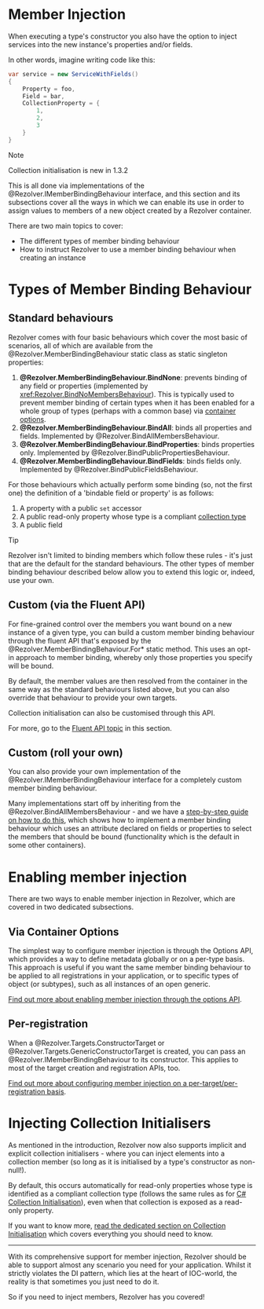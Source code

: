 ﻿# Member Injection

When executing a type's constructor you also have the option to inject services into the new instance's properties
and/or fields.

In other words, imagine writing code like this:

```cs
var service = new ServiceWithFields()
{
    Property = foo,
    Field = bar,
    CollectionProperty = {
        1,
        2,
        3
    }
}
```

> [!NOTE]
> Collection initialisation is new in 1.3.2

This is all done via implementations of the @Rezolver.IMemberBindingBehaviour interface, and this section and its subsections
cover all the ways in which we can enable its use in order to assign values to members of a new object created by a Rezolver
container.

There are two main topics to cover:
- The different types of member binding behaviour
- How to instruct Rezolver to use a member binding behaviour when creating an instance

# Types of Member Binding Behaviour

## Standard behaviours

Rezolver comes with four basic behaviours which cover the most basic of scenarios, all of which are available
from the @Rezolver.MemberBindingBehaviour static class as static singleton properties:

1. **@Rezolver.MemberBindingBehaviour.BindNone**: prevents binding of any field or properties (implemented by <xref:Rezolver.BindNoMembersBehaviour>).
This is typically used to prevent member binding of certain types when it has been enabled for a whole group of types (perhaps with a common base)
via [container options](options.md).
2. **@Rezolver.MemberBindingBehaviour.BindAll**: binds all properties and fields. Implemented by @Rezolver.BindAllMembersBehaviour.
3. **@Rezolver.MemberBindingBehaviour.BindProperties**: binds properties only.  Implemented by @Rezolver.BindPublicPropertiesBehaviour.
4. **@Rezolver.MemberBindingBehaviour.BindFields**: binds fields only.  Implemented by @Rezolver.BindPublicFieldsBehaviour.

For those behaviours which actually perform some binding (so, not the first one) the definition of a 'bindable
field or property' is as follows:

1) A property with a public `set` accessor
2) A public read-only property whose type is a compliant [collection type](collections.md)
3) A public field

> [!TIP]
> Rezolver isn't limited to binding members which follow these rules - it's just that are the default 
> for the standard behaviours.  The other types of member binding behaviour described below allow you to 
> extend this logic or, indeed, use your own.

## Custom (via the Fluent API)

For fine-grained control over the members you want bound on a new instance of a given type, you can build a custom member binding behaviour 
through the fluent API that's exposed by the @Rezolver.MemberBindingBehaviour.For* static method.  This uses an opt-in approach to member binding, 
whereby only those properties you specify will be bound.

By default, the member values are then resolved from the container in the same way as the standard behaviours listed above, but you can also
override that behaviour to provide your own targets.

Collection initialisation can also be customised through this API.

For more, go to the [Fluent API topic](fluent-api.md) in this section.

## Custom (roll your own)

You can also provide your own implementation of the @Rezolver.IMemberBindingBehaviour interface for a completely custom member binding behaviour.

Many implementations start off by inheriting from the @Rezolver.BindAllMembersBehaviour - and we have a 
[step-by-step guide on how to do this](custom.md), which shows how to implement a member binding behaviour which
uses an attribute declared on fields or properties to select the members that should be bound (functionality which
is the default in some other containers).

# Enabling member injection

There are two ways to enable member injection in Rezolver, which are covered in two dedicated subsections.

## Via Container Options

The simplest way to configure member injection is through the Options API, which provides a way to define metadata globally or on a per-type
basis.  This approach is useful if you want the same member binding behaviour to be applied to all registrations
in your application, or to specific types of object (or subtypes), such as all instances of an open generic.

[Find out more about enabling member injection through the options API](options.md).

## Per-registration

When a @Rezolver.Targets.ConstructorTarget or @Rezolver.Targets.GenericConstructorTarget is created, you can pass
an @Rezolver.IMemberBindingBehaviour to its constructor.  This applies to most of the target creation and registration
APIs, too.

[Find out more about configuring member injection on a per-target/per-registration basis](per-registration.md).

# Injecting Collection Initialisers

As mentioned in the introduction, Rezolver now also supports implicit and explicit collection initialisers - 
where you can inject elements into a collection member (so long as it is initialised by a type's constructor 
as non-null!).

By default, this occurs automatically for read-only properties whose type is identified as a compliant collection
type (follows the same rules as for [C# Collection Initialisation](https://docs.microsoft.com/en-us/dotnet/csharp/programming-guide/classes-and-structs/object-and-collection-initializers#collection-initializers)),
even when that collection is exposed as a read-only property.

If you want to know more, [read the dedicated section on Collection Initialisation](collections.md) which 
covers everything you should need to know.

* * *

With its comprehensive support for member injection, Rezolver should be able to support almost any scenario you 
need for your application.  Whilst it strictly violates the DI pattern, which lies at the heart of IOC-world,
the reality is that sometimes you just need to do it.

So if you need to inject members, Rezolver has you covered!